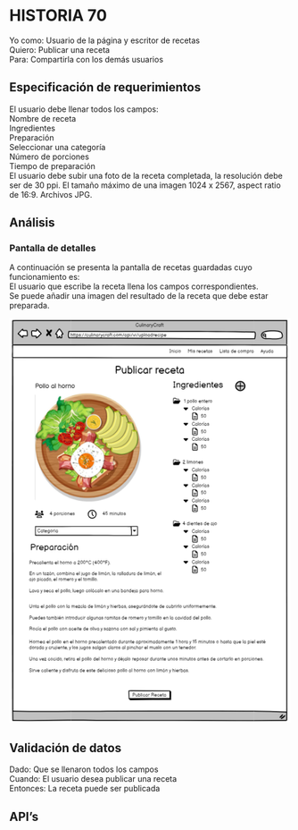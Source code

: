 # HISTORIA 70 
Yo como: Usuario de la página y escritor de recetas<br>
Quiero: Publicar una receta <br>
Para: Compartirla con los demás usuarios<br>

## Especificación de requerimientos
El usuario debe llenar todos los campos:<br>
Nombre de receta<br>
Ingredientes<br>
Preparación<br>
Seleccionar una categoría<br>
Número de porciones <br>
Tiempo de preparación<br>
El usuario debe subir una foto de la receta completada, la resolución debe ser de 30 ppi. El tamaño máximo de una imagen 1024 x 2567, aspect ratio de 16:9. Archivos JPG.<br>
## Análisis
### Pantalla de detalles
A continuación se presenta la pantalla de recetas guardadas cuyo funcionamiento es:<br>
El usuario que escribe la receta llena los campos correspondientes.<br>
Se puede añadir una imagen del resultado de la receta que debe estar preparada.<br>

![Alt text](/historias/imagenes/publicar_receta.png)

## Validación de datos
Dado: Que se llenaron todos los campos<br>
Cuando: El usuario desea publicar una receta<br>
Entonces: La receta puede ser publicada <br>

## API’s
